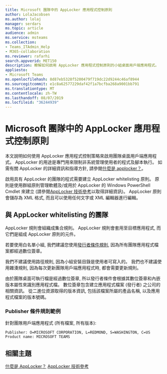 ```yaml
---
title: Microsoft 團隊中的 AppLocker 應用程式控制原則
author: LolaJacobsen
ms.author: lolaj
manager: serdars
ms.topic: article
audience: admin
ms.service: msteams
ms.collection:
- Teams_ITAdmin_Help
- M365-collaboration
ms.reviewer: rafarhi
search.appverid: MET150
description: 瞭解如何啟用 AppLocker 應用程式控制原則的小組桌面用戶端應用程式。
appliesto:
- Microsoft Teams
ms.openlocfilehash: 8d87eb5328f5200479f719dc22d9244c46af8944
ms.sourcegitcommit: e1c8a62577229daf42f1a7bcfba268a9001bb791
ms.translationtype: MT
ms.contentlocale: zh-TW
ms.lasthandoff: 08/07/2019
ms.locfileid: "36244939"
---
```

# <a name="applocker-application-control-policies-in-microsoft-teams"></a>Microsoft 團隊中的 AppLocker 應用程式控制原則

本文說明如何使用 AppLocker 應用程式控制策略來啟用團隊桌面用戶端應用程式。 AppLocker 的用途是專門用來限制非系統管理使用者的程式及腳本執行。 如需有關 AppLocker 的詳細資訊和指導方針, 請參閱[什麼是 applocker？](https://docs.microsoft.com/windows/security/threat-protection/windows-defender-application-control/applocker/what-is-applocker)。

啟用具有 AppLocker 的團隊的程式需要建立 AppLocker whitelisting 原則。 原則是使用群組原則管理軟體及/或用於 AppLocker 的 Windows PowerShell Cmdlet 來建立 (請參閱[AppLocker 技術參考](https://docs.microsoft.com/windows/security/threat-protection/windows-defender-application-control/applocker/applocker-technical-reference)以取得詳細資訊)。 AppLocker 原則會儲存為 XML 格式, 而且可以使用任何文字或 XML 編輯器進行編輯。

## <a name="teams-whitelisting-with-applocker"></a>與 AppLocker whitelisting 的團隊

AppLocker 規則會組織成集合規則。 AppLocker 規則會套用至目標應用程式, 而它們是組成 AppLocker 原則的元件。  

若要使用白名單小組, 我們建議您使用[發行者條件規則](https://docs.microsoft.com/windows/security/threat-protection/windows-defender-application-control/applocker/understanding-the-publisher-rule-condition-in-applocker), 因為所有團隊應用程式檔案都經過數位簽章。
  
我們不建議使用路徑規則, 因為小組安裝目錄是使用者可寫入的。 我們也不建議使用雜湊規則, 因為每次更新團隊用戶端應用程式時, 都會需要更新規則。

由於團隊桌面可執行檔是經過數位簽章, 所以發行者條件會根據其數位簽章和內嵌版本屬性來識別應用程式檔。 數位簽章包含建立應用程式檔案 (發行者) 之公司的相關資訊。 從二進位資源取得的版本資訊, 包括該檔案所屬的產品名稱, 以及應用程式檔案的版本號碼。

### <a name="example-of-publisher-condition-rules"></a>Publisher 條件規則範例

針對團隊用戶端應用程式 (所有檔案, 所有版本):

```
Publisher: O=MICROSOFT CORPORATION, L=REDMOND, S=WASHINGTON, C=US
Product name: MICROSOFT TEAMS
```

## <a name="related-topics"></a>相關主題
[什麼是 AppLocker？](https://docs.microsoft.com/windows/security/threat-protection/windows-defender-application-control/applocker/what-is-applocker)
 [AppLocker 技術參考](https://docs.microsoft.com/windows/security/threat-protection/windows-defender-application-control/applocker/applocker-technical-reference)